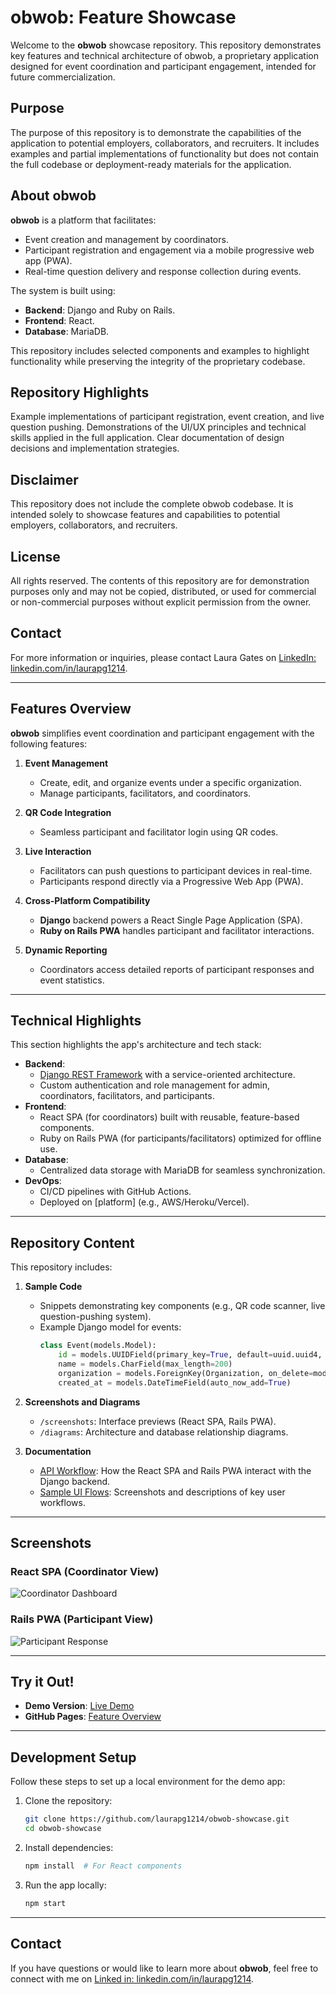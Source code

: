 # obwob: Feature Showcase

Welcome to the **obwob** showcase repository. This repository demonstrates key features and technical architecture of obwob, a proprietary application designed for event coordination and participant engagement, intended for future commercialization. 

## Purpose
The purpose of this repository is to demonstrate the capabilities of the application to potential employers, collaborators, and recruiters. It includes examples and partial implementations of functionality but does not contain the full codebase or deployment-ready materials for the application.

## About obwob
**obwob** is a platform that facilitates:
- Event creation and management by coordinators.
- Participant registration and engagement via a mobile progressive web app (PWA).
- Real-time question delivery and response collection during events.

The system is built using:
- **Backend**: Django and Ruby on Rails.
- **Frontend**: React.
- **Database**: MariaDB.

This repository includes selected components and examples to highlight functionality while preserving the integrity of the proprietary codebase.

## Repository Highlights
Example implementations of participant registration, event creation, and live question pushing.
Demonstrations of the UI/UX principles and technical skills applied in the full application.
Clear documentation of design decisions and implementation strategies.

## Disclaimer
This repository does not include the complete obwob codebase. It is intended solely to showcase features and capabilities to potential employers, collaborators, and recruiters.

## License
All rights reserved. The contents of this repository are for demonstration purposes only and may not be copied, distributed, or used for commercial or non-commercial purposes without explicit permission from the owner.

## Contact
For more information or inquiries, please contact Laura Gates on [LinkedIn: linkedin.com/in/laurapg1214](https://linkedin.com/in/laurapg1214).

---

## Features Overview

**obwob** simplifies event coordination and participant engagement with the following features:  

1. **Event Management**
   - Create, edit, and organize events under a specific organization.
   - Manage participants, facilitators, and coordinators.  

2. **QR Code Integration**
   - Seamless participant and facilitator login using QR codes.  

3. **Live Interaction**
   - Facilitators can push questions to participant devices in real-time.
   - Participants respond directly via a Progressive Web App (PWA).  

4. **Cross-Platform Compatibility**
   - **Django** backend powers a React Single Page Application (SPA).
   - **Ruby on Rails PWA** handles participant and facilitator interactions.

5. **Dynamic Reporting**
   - Coordinators access detailed reports of participant responses and event statistics.  

---

## Technical Highlights

This section highlights the app's architecture and tech stack:

- **Backend**:
  - [Django REST Framework](https://www.django-rest-framework.org/) with a service-oriented architecture.
  - Custom authentication and role management for admin, coordinators, facilitators, and participants.
- **Frontend**:
  - React SPA (for coordinators) built with reusable, feature-based components.
  - Ruby on Rails PWA (for participants/facilitators) optimized for offline use.
- **Database**:
  - Centralized data storage with MariaDB for seamless synchronization.
- **DevOps**:
  - CI/CD pipelines with GitHub Actions.
  - Deployed on [platform] (e.g., AWS/Heroku/Vercel).

---

## Repository Content

This repository includes:  

1. **Sample Code**
   - Snippets demonstrating key components (e.g., QR code scanner, live question-pushing system).  
   - Example Django model for events:
     ```python
     class Event(models.Model):
         id = models.UUIDField(primary_key=True, default=uuid.uuid4, editable=False)
         name = models.CharField(max_length=200)
         organization = models.ForeignKey(Organization, on_delete=models.CASCADE)
         created_at = models.DateTimeField(auto_now_add=True)
     ```
     
2. **Screenshots and Diagrams**
   - `/screenshots`: Interface previews (React SPA, Rails PWA).
   - `/diagrams`: Architecture and database relationship diagrams.

3. **Documentation**
   - [API Workflow](./docs/api-workflow.md): How the React SPA and Rails PWA interact with the Django backend.
   - [Sample UI Flows](./docs/ui-flows.md): Screenshots and descriptions of key user workflows.

---

## Screenshots

### React SPA (Coordinator View)
![Coordinator Dashboard](./screenshots/coordinator-dashboard.png)

### Rails PWA (Participant View)
![Participant Response](./screenshots/participant-response.png)

---

## Try it Out!

- **Demo Version**: [Live Demo](https://demo-link.example.com)
- **GitHub Pages**: [Feature Overview](https://laurapg1214.github.io/obwob-showcase)

---

## Development Setup

Follow these steps to set up a local environment for the demo app:  

1. Clone the repository:
   ```bash
   git clone https://github.com/laurapg1214/obwob-showcase.git
   cd obwob-showcase
   ```
2. Install dependencies:
   ```bash
   npm install  # For React components
   ```
3. Run the app locally:
   ```bash
   npm start
   ```

---

## Contact

If you have questions or would like to learn more about **obwob**, feel free to connect with me on [Linked in: linkedin.com/in/laurapg1214](https://linkedin.com/in/laurapg1214).

